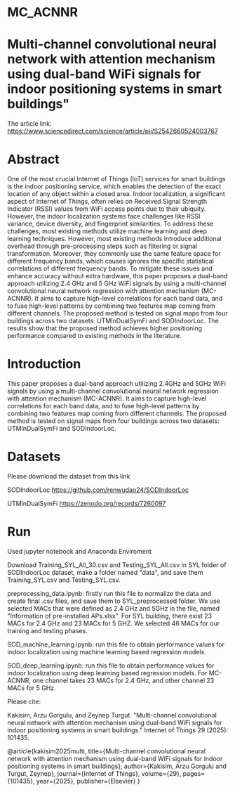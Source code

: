 # MC_ACNNR
# Multi-channel convolutional neural network with attention mechanism using dual-band WiFi signals for indoor positioning systems in smart buildings"

The article link: https://www.sciencedirect.com/science/article/pii/S2542660524003767

# Abstract
One of the most crucial Internet of Things (IoT) services for smart buildings is the indoor positioning service, which enables the detection of the exact location of any object within a closed area. Indoor localization, a significant aspect of Internet of Things, often relies on Received Signal Strength Indicator (RSSI) values from WiFi access points due to their ubiquity. However, the indoor localization systems face challenges like RSSI variance, device diversity, and fingerprint similarities. To address these challenges, most existing methods utilize machine learning and deep learning techniques. However, most existing methods introduce additional overhead through pre-processing steps such as filtering or signal transformation. Moreover, they commonly use the same feature space for different frequency bands, which causes ignores the specific statistical correlations of different frequency bands. To mitigate these issues and enhance accuracy without extra hardware, this paper proposes a dual-band approach utilizing 2.4 GHz and 5 GHz WiFi signals by using a multi-channel convolutional neural network regression with attention mechanism (MC-ACNNR). It aims to capture high-level correlations for each band data, and to fuse high-level patterns by combining two features map coming from different channels. The proposed method is tested on signal maps from four buildings across two datasets: UTMInDualSymFi and SODIndoorLoc. The results show that the proposed method achieves higher positioning performance compared to existing methods in the literature.

# Introduction
This paper proposes a dual-band approach utilizing 2.4GHz and 5GHz WiFi signals by using a multi-channel convolutional neural network regression with attention mechanism (MC-ACNNR). 
It aims to capture high-level correlations for each band data, and to fuse high-level patterns by combining two features map coming from different channels. 
The proposed method is tested on signal maps from four buildings across two datasets: UTMInDualSymFi and SODIndoorLoc.

# Datasets
Please download the dataset from this link 

SODIndoorLoc
https://github.com/renwudao24/SODIndoorLoc

UTMInDualSymFi
https://zenodo.org/records/7260097

# Run

Used jupyter notebook and Anaconda Enviroment

Download Training_SYL_All_30.csv and  Testing_SYL_All.csv in SYL folder of SODIndoorLoc dataset, make a folder named "data", and save them Training_SYL.csv and Testing_SYL.csv.

preprocessing_data.ipynb: firstly run this file to normalize the data and create final .csv files, and save them to SYL_preprocessed folder. We use selected MACs that were defined as 2.4 GHz and 5GHz in the file, named "Information of pre-installed APs.xlsx". For SYL building, there exist 23 MACs for 2.4 GHz and 23 MACs for 5 GHZ. We selected 46 MACs for our training and testing phases.

SOD_machine_learning.ipynb: run this file to obtain performance values for indoor localization using machine learning based regression models.

SOD_deep_learning.ipynb: run this file to obtain performance values for indoor localization using deep learning based regression models.
For MC-ACNNR, one channel takes 23 MACs for 2.4 GHz, and other channel 23 MACs for 5 GHz.


Please cite: 

Kakisim, Arzu Gorgulu, and Zeynep Turgut. "Multi-channel convolutional neural network with attention mechanism using dual-band WiFi signals for indoor positioning systems in smart buildings." Internet of Things 29 (2025): 101435.

@article{kakisim2025multi,
  title={Multi-channel convolutional neural network with attention mechanism using dual-band WiFi signals for indoor positioning systems in smart buildings},
  author={Kakisim, Arzu Gorgulu and Turgut, Zeynep},
  journal={Internet of Things},
  volume={29},
  pages={101435},
  year={2025},
  publisher={Elsevier}
}
